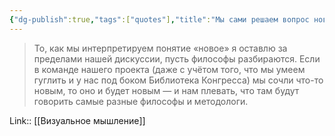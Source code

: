 ```yaml
---
{"dg-publish":true,"tags":["quotes"],"title":"Мы сами решаем вопрос новизны","date":"2021-08-28T08:45:00+03:00","modified_at":"2022-07-03T20:06:05+03:00","permalink":"/quotes/202108280845/","dgHomeLink":false,"dgPassFrontmatter":true}
---
```




> То, как мы интерпретируем понятие «новое» я оставлю за пределами нашей дискуссии, пусть философы разбираются. Если в команде нашего проекта (даже с учётом того, что мы умеем гуглить и у нас под боком Библиотека Конгресса) мы сочли что-то новым, то оно и будет новым — и нам плевать, что там будут говорить самые разные философы и методологи.


Link:: [[Визуальное мышление]]
